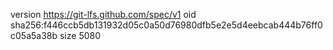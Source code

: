 version https://git-lfs.github.com/spec/v1
oid sha256:f446ccb5db131932d05c0a50d76980dfb5e2e5d4eebcab444b76ff0c05a5a38b
size 5080
